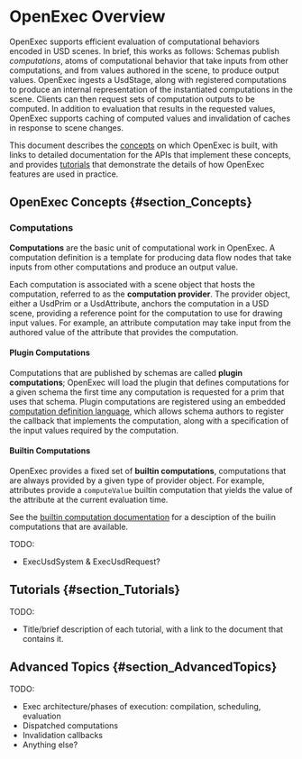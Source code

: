 # OpenExec Overview

OpenExec supports efficient evaluation of computational behaviors encoded in USD
scenes. In brief, this works as follows: Schemas publish *computations*, atoms
of computational behavior that take inputs from other computations, and from
values authored in the scene, to produce output values. OpenExec ingests a
UsdStage, along with registered computations to produce an internal
representation of the instantiated computations in the scene. Clients can then
request sets of computation outputs to be computed. In addition to evaluation
that results in the requested values, OpenExec supports caching of computed
values and invalidation of caches in response to scene changes.

This document describes the [concepts](#section_Concepts) on which OpenExec is
built, with links to detailed documentation for the APIs that implement these
concepts, and provides [tutorials](#section_Tutorials) that demonstrate the
details of how OpenExec features are used in practice.


## OpenExec Concepts {#section_Concepts}

### Computations

**Computations** are the basic unit of computational work in OpenExec. A
computation definition is a template for producing data flow nodes that take
inputs from other computations and produce an output value.

Each computation is associated with a scene object that hosts the computation,
referred to as the **computation provider**. The provider object, either a
UsdPrim or a UsdAttribute, anchors the computation in a USD scene, providing a
reference point for the computation to use for drawing input values. For
example, an attribute computation may take input from the authored value of the
attribute that provides the computation.

#### Plugin Computations

Computations that are published by schemas are called **plugin computations**;
OpenExec will load the plugin that defines computations for a given schema the
first time any computation is requested for a prim that uses that schema. Plugin
computations are registered using an embedded [computation definition
language](#group_Exec_ComputationDefinitionLanguage), which allows schema
authors to register the callback that implements the computation, along with a
specification of the input values required by the computation.

#### Builtin Computations

OpenExec provides a fixed set of **builtin computations**, computations that are
always provided by a given type of provider object. For example, attributes
provide a `computeValue` builtin computation that yields the value of the
attribute at the current evaluation time.

See the [builtin computation documentation](#group_Exec_Builtin_Computations)
for a desciption of the builin computations that are available.

TODO:
- ExecUsdSystem & ExecUsdRequest?


## Tutorials {#section_Tutorials}

TODO:
- Title/brief description of each tutorial, with a link to the document that
  contains it.


## Advanced Topics {#section_AdvancedTopics}

TODO:
- Exec architecture/phases of execution: compilation, scheduling, evaluation
- Dispatched computations
- Invalidation callbacks
- Anything else?
